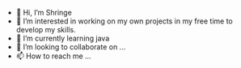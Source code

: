 - 👋 Hi, I’m Shringe
- 👀 I’m interested in working on my own projects in my free time to develop my skills.
- 🌱 I’m currently learning java
- 💞️ I’m looking to collaborate on ...
- 📫 How to reach me ...

<!---
Shringe/Shringe is a ✨ special ✨ repository because its `README.md` (this file) appears on your GitHub profile.
You can click the Preview link to take a look at your changes.
--->
